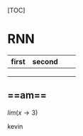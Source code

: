 [TOC]

# RNN

| first | second |      |      |
| :---- | ------ | ---- | ---- |
|       |        |      |      |
|       |        |      |      |
|       |        |      |      |

## ==am==

$lim(x\to3)$

kevin
